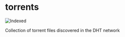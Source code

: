 torrents 
========
![Indexed](https://img.shields.io/badge/indexed-243346-blue)

Collection of torrent files discovered in the DHT network
